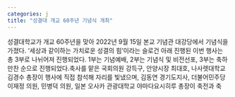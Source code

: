 ```yaml
---
categories: j
title: "성결대 개교 60주년 기념식 개최"
---
```

성결대학교가 개교 60주년을 맞아 2022년 9월 15일 본교 기념관 대강당에서 기념식을 가졌다. &lsquo;세상과 같이하는 가치로운 성결의 힘&rsquo;이라는 슬로건 아래 진행된 이번 행사는 총 3부로 나뉘어져 진행되었다. 1부는 기념예배, 2부는 기념식 및 비전선포, 3부는 축하만찬 순으로 진행되었다.축사를 맡은 국회의원 강득구, 안양시장 최대호, 나사렛대학교 김경수 총장이 행사에 직접 참석해 자리를 빛냈으며, 김동연 경기도지사, 더불어민주당 이재정 의원, 민병덕 의원, 일본 오사카 관광대학교 야마다요시히루 총장이 축전과 축